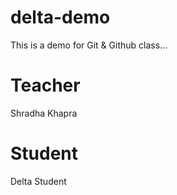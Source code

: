 # delta-demo
This is a demo for Git &amp; Github class...

# Teacher
Shradha Khapra

# Student
Delta Student
